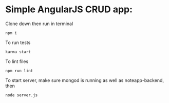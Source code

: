 # Simple AngularJS CRUD app:

Clone down then run in terminal
```
npm i
```
To run tests
```
karma start
```
To lint files
```
npm run lint
```
To start server, make sure mongod is running as well as noteapp-backend, then
```
node server.js
```
